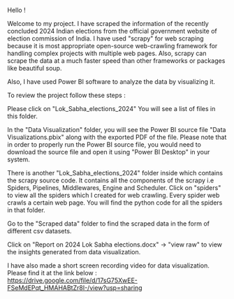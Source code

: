Hello !

Welcome to my project. I have scraped the information of the recently concluded 2024 Indian elections from the official government website of election commission of India. 
I have used "scrapy" for web scraping because it is most appropriate open-source web-crawling framework for handling complex projects with multiple web pages. Also, scrapy can scrape 
the data at a much faster speed than other frameworks or packages like beautiful soup.

Also, I have used Power BI software to analyze the data by visualizing it.

To review the project follow these steps :

Please click on "Lok_Sabha_elections_2024" 
You will see a list of files in this folder.

In the "Data Visualization" folder, you will see the Power BI source file "Data Visualizations.pbix" along with the exported PDF of the file. 
Please note that in order to properly run the Power BI source file, you would need to download the source file and open it using "Power BI Desktop" in your system.

There is another "Lok_Sabha_elections_2024" folder inside which contains the scrapy source code. It contains all the components of the scrapy i.e Spiders, Pipelines, Middlewares, Engine and Scheduler.
Click on "spiders" to view all the spiders which I created for web crawling. Every spider web crawls a certain web page. You will find the python code for all the spiders in that folder.

Go to the "Scraped data" folder to find the scraped data in the form of different csv datasets.

Click on "Report on 2024 Lok Sabha elections.docx" -> "view raw" to view the insights generated from data visualization.

I have also made a short screen recording video for data visualization. Please find it at the link below :
https://drive.google.com/file/d/17sG75XwEE-FSeMdEPqt_HMAHABtZr8I-/view?usp=sharing

